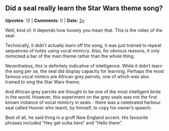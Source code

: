 ## Did a seal really learn the Star Wars theme song?
    
**Upvotes**: 12 | **Comments**: 0 | **Date**: [2y](https://www.quora.com/Did-a-seal-really-learn-the-Star-Wars-theme-song/answer/Gary-Meaney)

Well, kind of. It depends how loosely you mean that. This is the video of the seal:

Technically, it didn’t actually learn off the song, it was just trained to repeat sequences of notes using vocal mimicry. Also, for obvious reasons, it only mimicked a bar of the main theme rather than the whole thing.

Nevertheless, this is definitely indicative of intelligence. While it didn’t learn the song per se, the seal did display capacity for learning. Perhaps the most famous vocal mimics are African grey parrots, one of which was also trained to sing the Star Wars theme;

And African grey parrots are thought to be one of the most intelligent birds in the world. However, this experiment on the grey seals was not the first known instance of vocal mimicry in seals - there was a celebrated harbour seal called Hoover who learnt, by himself, to copy his owner’s speech:

Best of all, he said thing in a gruff New England accent. His favourite phrases included “Hey get outta here” and “Hello there”.

